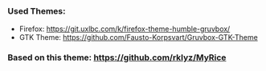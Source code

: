 #


### Used Themes:
 - Firefox: https://git.uxlbc.com/k/firefox-theme-humble-gruvbox/
 - GTK Theme: https://github.com/Fausto-Korpsvart/Gruvbox-GTK-Theme

### Based on this theme: https://github.com/rklyz/MyRice
